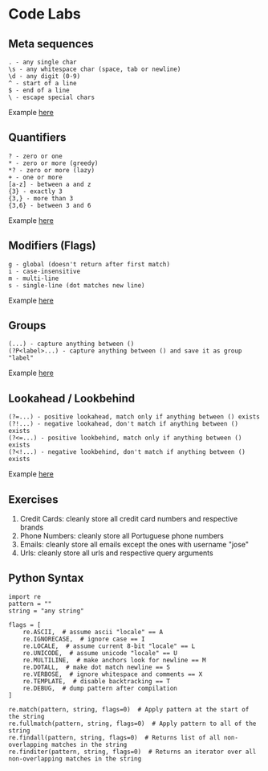 # Code Labs

Meta sequences
----------
    . - any single char
    \s - any whitespace char (space, tab or newline)
    \d - any digit (0-9)
    ^ - start of a line
    $ - end of a line
    \ - escape special chars 
Example [here](https://regex101.com/r/DU3lN1/1)

Quantifiers
----------
    ? - zero or one
    * - zero or more (greedy)
    *? - zero or more (lazy)
    + - one or more
    [a-z] - between a and z
    {3} - exactly 3
    {3,} - more than 3
    {3,6} - between 3 and 6
Example [here](https://regex101.com/r/DU3lN1/3)

Modifiers (Flags)
----------
    g - global (doesn't return after first match)
    i - case-insensitive
    m - multi-line
    s - single-line (dot matches new line)
    
Example [here](https://regex101.com/r/DU3lN1/7)

Groups
----------
    (...) - capture anything between ()
    (?P<label>...) - capture anything between () and save it as group "label"
Example [here](https://regex101.com/r/DU3lN1/4)

Lookahead / Lookbehind
----------
    (?=...) - positive lookahead, match only if anything between () exists
    (?!...) - negative lookahead, don't match if anything between () exists
    (?<=...) - positive lookbehind, match only if anything between () exists
    (?<!...) - negative lookbehind, don't match if anything between () exists
Example [here](https://regex101.com/r/DU3lN1/6)

Exercises
----------
1. Credit Cards: cleanly store all credit card numbers and respective brands
2. Phone Numbers: cleanly store all Portuguese phone numbers
3. Emails: cleanly store all emails except the ones with username "jose"
4. Urls: cleanly store all urls and respective query arguments

Python Syntax
----------

    import re
    pattern = ""
    string = "any string"

    flags = [
        re.ASCII,  # assume ascii "locale" == A
        re.IGNORECASE,  # ignore case == I
        re.LOCALE,  # assume current 8-bit "locale" == L
        re.UNICODE,  # assume unicode "locale" == U
        re.MULTILINE,  # make anchors look for newline == M
        re.DOTALL,  # make dot match newline == S
        re.VERBOSE,  # ignore whitespace and comments == X
        re.TEMPLATE,  # disable backtracking == T
        re.DEBUG,  # dump pattern after compilation
    ]

    re.match(pattern, string, flags=0)  # Apply pattern at the start of the string
    re.fullmatch(pattern, string, flags=0)  # Apply pattern to all of the string
    re.findall(pattern, string, flags=0)  # Returns list of all non-overlapping matches in the string
    re.finditer(pattern, string, flags=0)  # Returns an iterator over all non-overlapping matches in the string

